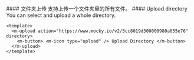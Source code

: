 <cn>
#### 文件夹上传
支持上传一个文件夹里的所有文件。
</cn>

<us>
#### Upload directory
You can select and upload a whole directory.
</us>

```vue
<template>
  <m-upload action="https://www.mocky.io/v2/5cc8019d300000980a055e76" directory>
    <m-button> <m-icon type="upload" /> Upload Directory </m-button>
  </m-upload>
</template>
```
